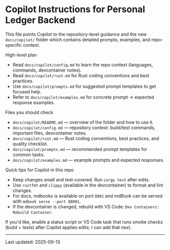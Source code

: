 # Copilot Instructions for Personal Ledger Backend

This file points Copilot to the repository-level guidance and the new `docs/copilot/` folder which contains detailed prompts, examples, and repo-specific context.

High-level plan
- Read `docs/copilot/config.md` to learn the repo context (languages, commands, devcontainer notes).
- Read `docs/copilot/rust.md` for Rust coding conventions and best practices.
- Use `docs/copilot/prompts.md` for suggested prompt templates to get focused help.
- Refer to `docs/copilot/examples.md` for concrete prompt → expected response examples.

Files you should check
- `docs/copilot/README.md` — overview of the folder and how to use it.
- `docs/copilot/config.md` — repository context: build/test commands, important files, devcontainer notes.
- `docs/copilot/rust.md` — Rust coding conventions, best practices, and quality checklist.
- `docs/copilot/prompts.md` — recommended prompt templates for common tasks.
- `docs/copilot/examples.md` — example prompts and expected responses.

Quick tips for Copilot in this repo
- Keep changes small and test-covered. Run `cargo test` after edits.
- Use `rustfmt` and `clippy` (available in the devcontainer) to format and lint changes.
- For docs, mdbooks is available on port `8001` and mdBook can be served with `mdbook serve --port 80001`.
- If the devcontainer is changed, rebuild with VS Code: `Dev Containers: Rebuild Container`.

If you'd like, enable a status script or VS Code task that runs smoke checks (build + tests) after Copilot applies edits; I can add that next.

---
Last updated: 2025-09-13
